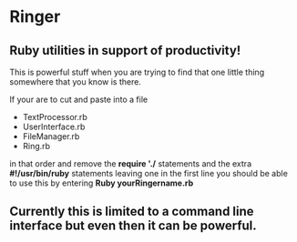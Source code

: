 # Ringer

## Ruby utilities in support of productivity!

This is powerful stuff when you are trying to find that one little thing somewhere that you know is there.

If your are to cut and paste into a file

* TextProcessor.rb
* UserInterface.rb
* FileManager.rb
* Ring.rb

in that order and remove the **require './** statements and the extra **#!/usr/bin/ruby** statements leaving one in the first line
you should be able to use this by entering **Ruby yourRingername.rb**

## Currently this is limited to a command line interface but even then it can be powerful.